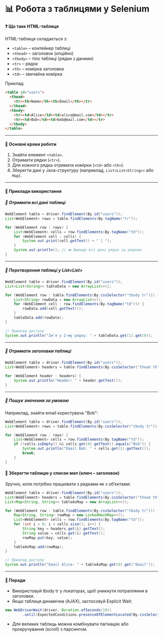 # 📊 Робота з таблицями у Selenium  

#### ❓ Що таке HTML-таблиця  
HTML-таблиця складається з:
- `<table>` – контейнер таблиці
- `<thead>` – заголовок (опційно)
- `<tbody>` – тіло таблиці (рядки з даними)
- `<tr>` – рядок
- `<th>` – комірка заголовка
- `<td>` – звичайна комірка

Приклад:
```html
<table id="users">
  <thead>
    <tr><th>Name</th><th>Email</th></tr>
  </thead>
  <tbody>
    <tr><td>Alice</td><td>alice@mail.com</td></tr>
    <tr><td>Bob</td><td>bob@mail.com</td></tr>
  </tbody>
</table>
```
---
#### 📌 Основні кроки роботи  
1. Знайти елемент `<table>`.
2. Отримати рядки (`<tr>`).
3. Для кожного рядка отримати комірки (`<td>` або `<th>`).
4. Зберегти дані у Java-структуру (наприклад, `List<List<String>>` або `Map`).
---
#### 📘 Приклади використання
##### 🔹 Отримати всі дані таблиці
```java
WebElement table = driver.findElement(By.id("users"));
List<WebElement> rows = table.findElements(By.tagName("tr"));

for (WebElement row : rows) {
    List<WebElement> cells = row.findElements(By.tagName("td"));
    for (WebElement cell : cells) {
        System.out.print(cell.getText() + " | ");
    }
    System.out.println(); // ➡️ Виведе всі дані рядок за рядком.
}
```
---
##### 🔹 Перетворення таблиці у List<List<String>>
```java
WebElement table = driver.findElement(By.id("users"));
List<List<String>> tableData = new ArrayList<>();

for (WebElement row : table.findElements(By.cssSelector("tbody tr"))) {
    List<String> rowData = new ArrayList<>();
    for (WebElement cell : row.findElements(By.tagName("td"))) {
        rowData.add(cell.getText());
    }
    tableData.add(rowData);
}

// Приклад доступу
System.out.println("Ім'я у 2-му рядку: " + tableData.get(1).get(0));
```
---
##### 🔹 Отримати заголовки таблиці 
```java
WebElement table = driver.findElement(By.id("users"));
List<WebElement> headers = table.findElements(By.cssSelector("thead th"));

for (WebElement header : headers) {
    System.out.println("Header: " + header.getText());
}
```
---
##### 🔹 Пошук значення за умовою
Наприклад, знайти email користувача "Bob":
```java
WebElement table = driver.findElement(By.id("users"));
List<WebElement> rows = table.findElements(By.cssSelector("tbody tr"));

for (WebElement row : rows) {
    List<WebElement> cells = row.findElements(By.tagName("td"));
    if (!cells.isEmpty() && cells.get(0).getText().equals("Bob")) {
        System.out.println("Email Bob: " + cells.get(1).getText());
        break;
    }
}
```
#### 🔹 Зберегти таблицю у список мап (ключ – заголовок)
Зручно, коли потрібно працювати з рядками як з об’єктами:
```java
WebElement table = driver.findElement(By.id("users"));
List<WebElement> headers = table.findElements(By.cssSelector("thead th"));
List<Map<String, String>> tableAsMap = new ArrayList<>();

for (WebElement row : table.findElements(By.cssSelector("tbody tr"))) {
    Map<String, String> rowMap = new LinkedHashMap<>();
    List<WebElement> cells = row.findElements(By.tagName("td"));
    for (int i = 0; i < cells.size(); i++) {
        String key = headers.get(i).getText();
        String value = cells.get(i).getText();
        rowMap.put(key, value);
    }
    tableAsMap.add(rowMap);
}

// Приклад доступу
System.out.println("Email Alice: " + tableAsMap.get(0).get("Email"));
```
---
#### 🧠 Поради  
- Використовуй tbody tr у локаторах, щоб уникнути потрапляння в заголовки.
- Якщо таблиця динамічна (AJAX), застосовуй Explicit Wait:
```java
new WebDriverWait(driver, Duration.ofSeconds(10))
        .until(ExpectedConditions.presenceOfElementLocated(By.cssSelector("table#users tbody tr")));
```
- Для великих таблиць можна комбінувати пагінацію або прокручування (scroll) з парсингом.